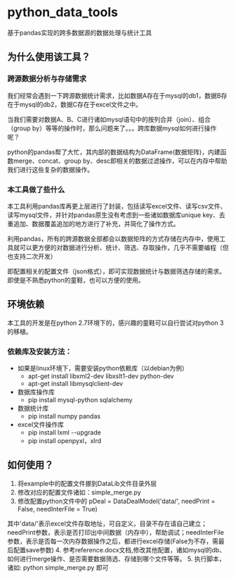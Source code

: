 # python_data_tools
基于pandas实现的跨多数据源的数据处理与统计工具

## 为什么使用该工具？
### 跨源数据分析与存储需求
我们经常会遇到一下跨源数据统计需求，比如数据A存在于mysql的db1，数据B存在于mysql的db2，数据C存在于excel文件之中。

当我们需要对数据A、B、C进行诸如mysql语句中的按列合并（join）、组合（group by）等等的操作时，那么问题来了。。。跨库数据mysql如何进行操作呢？

python的pandas帮了大忙，其内部的数据结构为DataFrame(数据矩阵)，内建函数merge、concat、group by、desc即相关的数据过滤操作，可以在内存中帮助我们进行这些复杂的数据操作。

### 本工具做了些什么
本工具利用pandas库再更上层进行了封装，包括读写excel文件、读写csv文件、读写mysql文件，并针对pandas原生没有考虑到一些诸如数据库unique key、去重追加、数据覆盖追加的地方进行了补充，并简化了操作方式。

利用pandas，所有的跨源数据全部都会以数据矩阵的方式存储在内存中，使用工具就可以更方便的对数据进行分析、统计、筛选、存取操作，几乎不需要编程（但也支持二次开发）

即配置相关的配置文件（json格式），即可实现数据统计与数据筛选存储的需求。即使是不熟悉python的童鞋，也可以方便的使用。

## 环境依赖
本工具的开发是在python 2.7环境下的，感兴趣的童鞋可以自行尝试对python 3的移植。

### 依赖库及安装方法：
* 如果是linux环境下，需要安装python依赖库（以debian为例）
	+ apt-get install libxml2-dev libxslt1-dev python-dev
	+ apt-get install libmysqlclient-dev
* 数据库操作库
	+ pip install mysql-python sqlalchemy
* 数据统计库
	+ pip install numpy pandas
* excel文件操作库
	+ pip install lxml --upgrade
	+ pip install openpyxl，xlrd

## 如何使用？
1. 将example中的配置文件挪到DataLib文件目录外层
2. 修改对应的配置文件诸如：simple_merge.py
3. 修改配置python文件中的
	pDeal = DataDealModel('data/', needPrint = False, needInterFile = True)

其中'data/'表示excel文件存取地址，可自定义，目录不存在请自己建立；needPrint参数，表示是否打印出中间数据（内存中），帮助调试；needInterFile参数，表示是否每一次内存数据操作之后，都进行excel存储(False为不存，需最后配置save参数)
4. 参考reference.docx文档,修改其他配置，诸如mysql的db、如何进行merge操作、是否需要数据筛选、存储到哪个文件等等。
5. 执行脚本，诸如: python simple_merge.py 即可